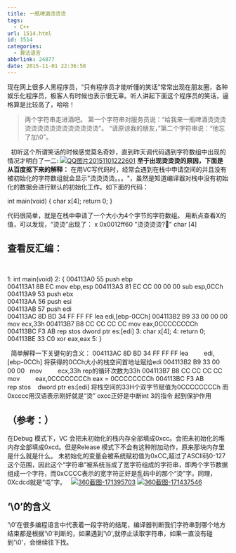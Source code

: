 ```yaml
---
title: 一瓶啤酒烫烫烫
tags:
  - C++
url: 1514.html
id: 1514
categories:
  - 算法语言
abbrlink: 24877
date: 2015-11-01 22:36:58
---
```


现在网上很多人黑程序员，“只有程序员才能听懂的笑话”常常出现在朋友圈，各种娱乐化程序员，极客人有时候也表示很无辜。听人讲起下面这个程序员的笑话，逼格算是比较高了，哈哈！

> 两个字符串走进酒吧。 第一个字符串对服务员说：“给我来一瓶啤酒烫烫烫烫烫烫烫烫烫烫烫烫烫烫烫”。 “请原谅我的朋友，”第二个字符串说：“他忘了加\\0”。

  初听这个所谓笑话的时候感觉莫名奇妙，直到昨天调代码遇到字符数组中出现的情况才明白了一二: [![QQ图片20151101222601](http://baiyuan.wang/wp-content/uploads/2015/11/baiyuan.wang_2015-11-01_22-26-13.png)](http://baiyuan.wang/wp-content/uploads/2015/11/baiyuan.wang_2015-11-01_22-26-13.png) **至于出现烫烫烫的原因，下面是从百度抠下来的解释：** 在用VC写代码时，经常会遇到在栈中申请空间的并且没有被初始化的字符数组就会显示"烫烫烫烫。。。"，虽然是知道编译器对栈中没有初始化的数据会进行默认的初始化工作。如下面的代码：

int main(void)
{
	char x\[4\];
	return 0;
}

代码很简单，就是在栈中申请了一个大小为4个字节的字符数组。 用断点查看X的值，可以发现，“烫烫”出现了： x 0x0012ff60 "烫烫烫烫?" char \[4\]

查看反汇编：
------

 

 1: int main(void)
     2: {
004113A0 55               push        ebp  
004113A1 8B EC            mov         ebp,esp 
004113A3 81 EC CC 00 00 00 sub         esp,0CCh 
004113A9 53               push        ebx  
004113AA 56               push        esi  
004113AB 57               push        edi  
004113AC 8D BD 34 FF FF FF lea         edi,\[ebp-0CCh\] 
004113B2 B9 33 00 00 00   mov         ecx,33h 
004113B7 B8 CC CC CC CC   mov         eax,0CCCCCCCCh 
004113BC F3 AB            rep stos    dword ptr es:\[edi\] 
     3: 	char x\[4\];
     4: 	return 0;
004113BE 33 C0            xor         eax,eax 
     5: }

  简单解释一下关键句的含义： 004113AC 8D BD 34 FF FF FF lea         edi,\[ebp-0CCh\] 将获得的0CCh大小的栈空间首地址赋给edi 004113B2 B9 33 00 00 00   mov         ecx,33h rep的循环次数为33h 004113B7 B8 CC CC CC CC   mov         eax,0CCCCCCCCh eax = 0CCCCCCCCh 004113BC F3 AB            rep stos    dword ptr es:\[edi\] 将栈空间的33H个双字节赋值为0CCCCCCCCh 而0xcccc用汉语表示刚好就是“烫” oxcc正好是中断int 3的指令 起到保护作用

（参考：）
-----

在Debug 模式下，VC 会把未初始化的栈内存全部填成0xcc。会把未初始化的堆内存全部填成0xcd。但是Release 模式下不会有这种附加动作，原来那块内存里是什么就是什么。 未初始化的变量会被系统赋初值为0xCC,超过了ASCII码0-127这个范围，因此这个“字符串”被系统当成了宽字符组成的字符串，即两个字节数据组成一个字符，而0xCCCC表示的宽字符正好是乱码中的那个“烫”字。同理，0Xcdcd就是“屯”字。   [![360截图-171395703](http://baiyuan.wang/wp-content/uploads/2015/11/baiyuan.wang_2015-11-01_22-41-48.jpg)](http://baiyuan.wang/wp-content/uploads/2015/11/baiyuan.wang_2015-11-01_22-41-48.jpg) [![360截图-171437546](http://baiyuan.wang/wp-content/uploads/2015/11/baiyuan.wang_2015-11-01_22-41-53.jpg)](http://baiyuan.wang/wp-content/uploads/2015/11/baiyuan.wang_2015-11-01_22-41-53.jpg)

‘\\0’的含义
--------

‘\\0’在很多编程语言中代表着一段字符的结尾，编译器判断我们字符串到哪个地方结束都是根据'\\0'判断的，如果遇到'\\0',就停止读取字符串，如果一直没有碰到'\\0'，会继续往下找。